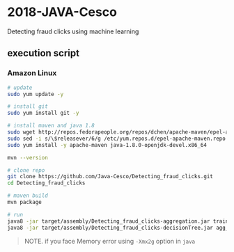 # 2018-JAVA-Cesco
Detecting fraud clicks using machine learning 

## execution script
### Amazon Linux
```bash
# update
sudo yum update -y

# install git
sudo yum install git -y

# install maven and java 1.8
sudo wget http://repos.fedorapeople.org/repos/dchen/apache-maven/epel-apache-maven.repo -O /etc/yum.repos.d/epel-apache-maven.repo
sudo sed -i s/\$releasever/6/g /etc/yum.repos.d/epel-apache-maven.repo
sudo yum install -y apache-maven java-1.8.0-openjdk-devel.x86_64

mvn --version

# clone repo
git clone https://github.com/Java-Cesco/Detecting_fraud_clicks.git
cd Detecting_fraud_clicks

# maven build
mvn package

# run
java8 -jar target/assembly/Detecting_fraud_clicks-aggregation.jar train_sample.csv agg_data
java8 -jar target/assembly/Detecting_fraud_clicks-decisionTree.jar agg_data

```
> NOTE. if you face Memory error using `-Xmx2g` option in `java`